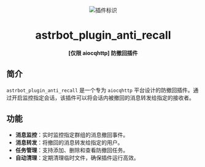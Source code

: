 <div align="center">

![插件标识](https://count.getloli.com/@astrbot_plugin_anti_recall?name=astrbot_plugin_anti_recall&theme=capoo-2&padding=7&offset=0&align=top&scale=1&pixelated=1&darkmode=auto)

# astrbot\_plugin\_anti\_recall

**[仅限 aiocqhttp] 防撤回插件**

</div>

## 简介

`astrbot_plugin_anti_recall` 是一个专为 `aiocqhttp` 平台设计的防撤回插件。通过开启监控指定会话，该插件可以将会话内被撤回的消息转发给指定的接收者。

## 功能

- **消息监控**：实时监控指定群组的消息撤回事件。
- **消息转发**：将撤回的消息转发给指定的用户。
- **任务管理**：支持添加、删除和查看防撤回任务。
- **自动清理**：定期清理临时文件，确保插件运行高效。
